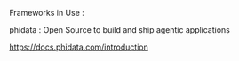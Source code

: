 Frameworks in Use :

phidata : Open Source to build and ship agentic applications

https://docs.phidata.com/introduction 

